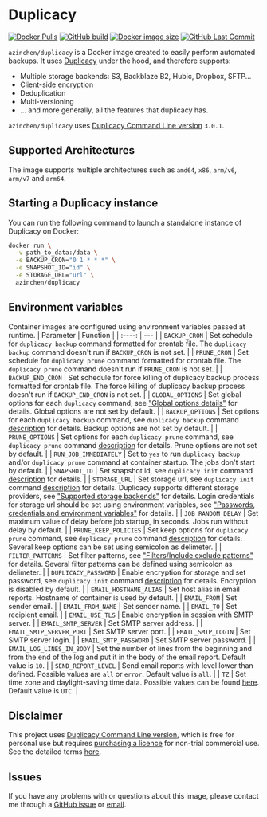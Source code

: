 # Duplicacy

[![Docker Pulls][dockerhub-pulls]][dockerhub-link]
[![GitHub build][github-build]][github-link]
[![Docker image size][dockerhub-size]][dockerhub-link]
[![GitHub Last Commit][github-lastcommit]][github-link]

`azinchen/duplicacy` is a Docker image created to easily perform automated backups. It uses [Duplicacy][duplicacy-home] under the hood, and therefore supports:

- Multiple storage backends: S3, Backblaze B2, Hubic, Dropbox, SFTP...
- Client-side encryption
- Deduplication
- Multi-versioning
- ... and more generally, all the features that duplicacy has.

`azinchen/duplicacy` uses [Duplicacy Command Line version][duplicacy-github] `3.0.1`.

## Supported Architectures

The image supports multiple architectures such as `amd64`, `x86`, `arm/v6`, `arm/v7` and `arm64`.

## Starting a Duplicacy instance

You can run the following command to launch a standalone instance of Duplicacy on Docker:

```bash
docker run \
  -v path_to_data:/data \
  -e BACKUP_CRON="0 1 * * *" \
  -e SNAPSHOT_ID="id" \
  -e STORAGE_URL="url" \
  azinchen/duplicacy
```

## Environment variables

Container images are configured using environment variables passed at runtime.
| Parameter | Function |
| :----: | --- |
| `BACKUP_CRON` | Set schedule for `duplicacy backup` command formatted for crontab file. The `duplicacy backup` command doesn't run if `BACKUP_CRON` is not set. |
| `PRUNE_CRON` | Set schedule for `duplicacy prune` command formatted for crontab file. The `duplicacy prune` command doesn't run if `PRUNE_CRON` is not set. |
| `BACKUP_END_CRON` | Set schedule for force killing of duplicacy backup process formatted for crontab file. The force killing of duplicacy backup process doesn't run if `BACKUP_END_CRON` is not set. |
| `GLOBAL_OPTIONS` | Set global options for each `duplicacy` command, see ["Global options details"][duplicacy-global-options] for details. Global options are not set by default. |
| `BACKUP_OPTIONS` | Set options for each `duplicacy backup` command, see `duplicacy backup` command [description][duplicacy-backup] for details. Backup options are not set by default. |
| `PRUNE_OPTIONS` | Set options for each `duplicacy prune` command, see `duplicacy prune` command [description][duplicacy-prune] for details. Prune options are not set by default. |
| `RUN_JOB_IMMEDIATELY` | Set to `yes` to run `duplicacy backup` and/or `duplicacy prune` command at container startup. The jobs don't start by default. |
| `SNAPSHOT_ID` | Set snapshot id, see `duplicacy init` command [description][duplicacy-init] for details. |
| `STORAGE_URL` | Set storage url, see `duplicacy init` command [description][duplicacy-init] for details. Duplicacy supports different storage providers, see ["Supported storage backends"][duplicacy-storage] for details. Login credentials for storage url should be set using environment variables, see ["Passwords, credentials and environment variables"][duplicacy-variables] for details. |
| `JOB_RANDOM_DELAY` | Set maximum value of delay before job startup, in seconds. Jobs run without delay by default. |
| `PRUNE_KEEP_POLICIES` | Set keep options for `duplicacy prune` command, see `duplicacy prune` command [description][duplicacy-prune] for details. Several keep options can be set using semicolon as delimeter. |
| `FILTER_PATTERNS` | Set filter patterns, see ["Filters/Include exclude patterns"][duplicacy-filters] for details. Several filter patterns can be defined using semicolon as delimeter. |
| `DUPLICACY_PASSWORD` | Enable encryption for storage and set password, see `duplicacy init` command [description][duplicacy-init] for details. Encryption is disabled by default. |
| `EMAIL_HOSTNAME_ALIAS` | Set host alias in email reports. Hostname of container is used by default. |
| `EMAIL_FROM` | Set sender email. |
| `EMAIL_FROM_NAME` | Set sender name. |
| `EMAIL_TO` | Set recipient email. |
| `EMAIL_USE_TLS` | Enable encryption in session with SMTP server. |
| `EMAIL_SMTP_SERVER` | Set SMTP server address. |
| `EMAIL_SMTP_SERVER_PORT` | Set SMTP server port. |
| `EMAIL_SMTP_LOGIN` | Set SMTP server login. |
| `EMAIL_SMTP_PASSWORD` | Set SMTP server password. |
| `EMAIL_LOG_LINES_IN_BODY` | Set the number of lines from the beginning and from the end of the log and put it in the body of the email report. Default value is `10`. |
| `SEND_REPORT_LEVEL` | Send email reports with level lower than defined. Possible values are `all` or `error`. Default value is `all`. |
| `TZ` | Set time zone and daylight-saving time data. Possible values can be found [here][tz-database]. Default value is `UTC`. |

## Disclaimer

This project uses [Duplicacy Command Line version][duplicacy-github], which is free for personal use but requires [purchasing a licence][duplicacy-purchase] for non-trial commercial use. See the detailed terms [here][duplicacy-license].

## Issues

If you have any problems with or questions about this image, please contact me through a [GitHub issue][github-issues] or [email][email-link].

[dockerhub-pulls]: https://img.shields.io/docker/pulls/azinchen/duplicacy
[dockerhub-link]: https://hub.docker.com/repository/docker/azinchen/duplicacy
[dockerhub-size]: https://img.shields.io/docker/image-size/azinchen/duplicacy/latest
[github-lastcommit]: https://img.shields.io/github/last-commit/azinchen/duplicacy
[github-link]: https://github.com/azinchen/duplicacy
[github-issues]: https://github.com/azinchen/duplicacy/issues
[github-build]: https://img.shields.io/github/workflow/status/azinchen/duplicacy/CI_CD_Task
[duplicacy-home]: https://duplicacy.com
[duplicacy-github]: https://github.com/gilbertchen/duplicacy
[duplicacy-license]: https://github.com/gilbertchen/duplicacy/blob/master/LICENSE.md
[duplicacy-purchase]: https://duplicacy.com/buy.html
[duplicacy-forum]: https://forum.duplicacy.com
[duplicacy-storage]: https://forum.duplicacy.com/t/supported-storage-backends/1107
[duplicacy-global-options]: https://forum.duplicacy.com/t/global-options-details/1087
[duplicacy-init]: https://forum.duplicacy.com/t/init-command-details/1090
[duplicacy-backup]: https://forum.duplicacy.com/t/backup-command-details/1077
[duplicacy-prune]: https://forum.duplicacy.com/t/prune-command-details/1005
[duplicacy-filters]: https://forum.duplicacy.com/t/filters-include-exclude-patterns/1089
[duplicacy-variables]: https://forum.duplicacy.com/t/passwords-credentials-and-environment-variables/1094
[tz-database]: https://en.wikipedia.org/wiki/List_of_tz_database_time_zones
[email-link]: mailto:alexander@zinchenko.com

